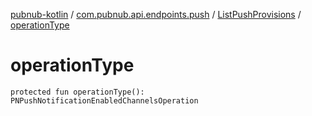 [pubnub-kotlin](../../index.md) / [com.pubnub.api.endpoints.push](../index.md) / [ListPushProvisions](index.md) / [operationType](./operation-type.md)

# operationType

`protected fun operationType(): PNPushNotificationEnabledChannelsOperation`